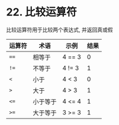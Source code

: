 # 22. 比较运算符

比较运算符用于比较两个表达式, 并返回真或假

| 运算符 | 术语 | 示例 | 结果 |
| ------ | ---- | --------- | ----- |
| `==` | 相等于 | 4 == 3 | 0 |
| `!=` | 不等于 | 4 != 3 | 1 |
| `<` | 小于 | 4 < 3 | 0 |
| `>` | 大于 | 4 > 3 | 1 |
| `<=` | 小于等于 | 4 <= 4 | 1 |
| `>=` | 大于等于 | 3 >= 3 | 1 |